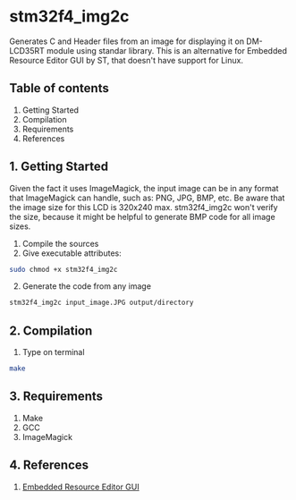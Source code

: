 # stm32f4_img2c
Generates C and Header files from an image for displaying it on DM-LCD35RT module using standar library. This is an alternative for Embedded Resource Editor GUI by ST, that doesn't have support for Linux.
## Table of contents
1. Getting Started
2. Compilation
3. Requirements
4. References

## 1. Getting Started
Given the fact it uses ImageMagick, the input image can be in any format that ImageMagick can handle, such as: PNG, JPG, BMP, etc. Be aware that the image size for this LCD is 320x240 max. stm32f4_img2c won't verify the size, because it might be helpful to generate BMP code for all image sizes.
1. Compile the sources
3. Give executable attributes:
```bash
sudo chmod +x stm32f4_img2c
```
2. Generate the code from any image
```bash
stm32f4_img2c input_image.JPG output/directory
```

## 2. Compilation
1. Type on terminal
```bash
make
```

## 3. Requirements
1. Make
2. GCC
3. ImageMagick

## 4. References
1. [Embedded Resource Editor GUI](https://www.element14.com/community/thread/26813/l/stm32f4-loading-image?displayFullThread=true)

